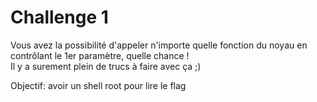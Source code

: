 # Challenge 1

Vous avez la possibilité d'appeler n'importe quelle fonction du noyau en contrôlant le 1er paramètre, quelle chance !  
Il y a surement plein de trucs à faire avec ça ;)

Objectif: avoir un shell root pour lire le flag